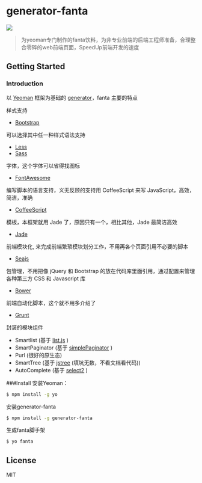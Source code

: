 # generator-fanta 

![](http://www.vectors4all.net/preview/fanta-drop-illustration.jpg)

>为yeoman专门制作的fanta饮料，为非专业前端的后端工程师准备，合理整合零碎的web前端页面，SpeedUp前端开发的速度


## Getting Started

### Introduction

以 [Yeoman](http://yeoman.io) 框架为基础的 [generator](http://yeoman.io/authoring/)，fanta 主要的特点

样式支持

* [Bootstrap](http://getbootstrap.com/)

可以选择其中任一种样式语法支持

* [Less](http://lesscss.net/)
* [Sass](http://sass-lang.com/)

字体，这个字体可以省得找图标

* [FontAwesome](http://fortawesome.github.io/Font-Awesome/)

编写脚本的语言支持，义无反顾的支持用 CoffeeScript 来写 JavaScript，高效，简洁，准确

* [CoffeeScript](http://coffeescript.org/)

模板，本框架就用 Jade 了，原因只有一个，相比其他，Jade 最简洁高效

* [Jade](http://jade-lang.com/)

前端模块化, 来完成前端繁琐模块划分工作，不用再各个页面引用不必要的脚本

* [Seajs](http://seajs.org/)



包管理，不用把像 jQuery 和 Bootstrap 的放在代码库里面引用，通过配置来管理各种第三方 CSS 和 Javascript 库

* [Bower](http://bower.io)

前端自动化脚本，这个就不用多介绍了

* [Grunt](http://gruntjs.com)

封装的模块组件

* Smartlist (基于 [list.js](http://listjs.com/) )
* SmartPaginator (基于 [simplePaginator](http://flaviusmatis.github.io/simplePagination.js/) )
* Purl (很好的原生态)
* SmartTree (基于 [jstree](http://www.jstree.com/) (填坑无数，不看文档看代码))
* AutoComplete (基于 [select2](http://ivaynberg.github.io/select2/) )


###Install
安装Yeoman：

```bash
$ npm install -g yo
```

安装generator-fanta
```bash
$ npm install -g generator-fanta
```

生成fanta脚手架
```bash
$ yo fanta
```


## License

MIT
